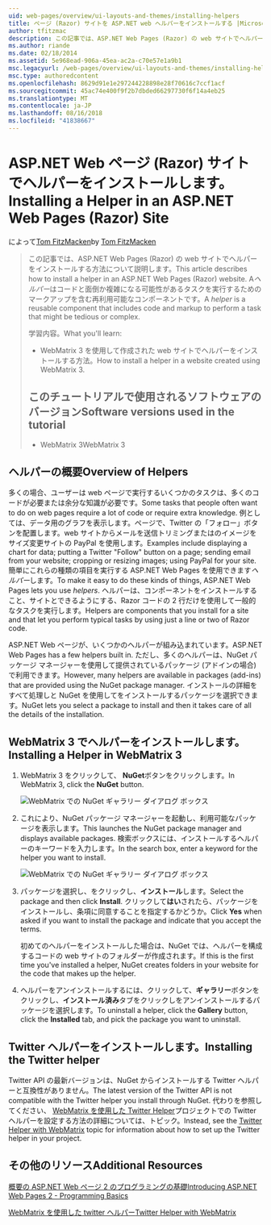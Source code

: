 ```yaml
---
uid: web-pages/overview/ui-layouts-and-themes/installing-helpers
title: ページ (Razor) サイトを ASP.NET web ヘルパーをインストールする |Microsoft Docs
author: tfitzmac
description: この記事では、ASP.NET Web Pages (Razor) の web サイトでヘルパーをインストールする方法について説明します。 コードとごとにマークアップを含む再利用可能なコンポーネントをヘルパーには.
ms.author: riande
ms.date: 02/18/2014
ms.assetid: 5e968ead-906a-45ea-ac2a-c70e57e1a9b1
msc.legacyurl: /web-pages/overview/ui-layouts-and-themes/installing-helpers
msc.type: authoredcontent
ms.openlocfilehash: 8629d91e1e297244228898e28f70616c7ccf1acf
ms.sourcegitcommit: 45ac74e400f9f2b7dbded66297730f6f14a4eb25
ms.translationtype: MT
ms.contentlocale: ja-JP
ms.lasthandoff: 08/16/2018
ms.locfileid: "41838667"
---
```

<a name="installing-a-helper-in-an-aspnet-web-pages-razor-site"></a><span data-ttu-id="43509-104">ASP.NET Web ページ (Razor) サイトでヘルパーをインストールします。</span><span class="sxs-lookup"><span data-stu-id="43509-104">Installing a Helper in an ASP.NET Web Pages (Razor) Site</span></span>
====================
<span data-ttu-id="43509-105">によって[Tom FitzMacken](https://github.com/tfitzmac)</span><span class="sxs-lookup"><span data-stu-id="43509-105">by [Tom FitzMacken](https://github.com/tfitzmac)</span></span>

> <span data-ttu-id="43509-106">この記事では、ASP.NET Web Pages (Razor) の web サイトでヘルパーをインストールする方法について説明します。</span><span class="sxs-lookup"><span data-stu-id="43509-106">This article describes how to install a helper in an ASP.NET Web Pages (Razor) website.</span></span> <span data-ttu-id="43509-107">A*ヘルパー*はコードと面倒か複雑になる可能性があるタスクを実行するためのマークアップを含む再利用可能なコンポーネントです。</span><span class="sxs-lookup"><span data-stu-id="43509-107">A *helper* is a reusable component that includes code and markup to perform a task that might be tedious or complex.</span></span>
> 
> <span data-ttu-id="43509-108">学習内容。</span><span class="sxs-lookup"><span data-stu-id="43509-108">What you'll learn:</span></span>
> 
> - <span data-ttu-id="43509-109">WebMatrix 3 を使用して作成された web サイトでヘルパーをインストールする方法。</span><span class="sxs-lookup"><span data-stu-id="43509-109">How to install a helper in a website created using WebMatrix 3.</span></span>
>   
> 
> ## <a name="software-versions-used-in-the-tutorial"></a><span data-ttu-id="43509-110">このチュートリアルで使用されるソフトウェアのバージョン</span><span class="sxs-lookup"><span data-stu-id="43509-110">Software versions used in the tutorial</span></span>
> 
> 
> - <span data-ttu-id="43509-111">WebMatrix 3</span><span class="sxs-lookup"><span data-stu-id="43509-111">WebMatrix 3</span></span>


## <a name="overview-of-helpers"></a><span data-ttu-id="43509-112">ヘルパーの概要</span><span class="sxs-lookup"><span data-stu-id="43509-112">Overview of Helpers</span></span>

<span data-ttu-id="43509-113">多くの場合、ユーザーは web ページで実行するいくつかのタスクは、多くのコードが必要または余分な知識が必要です。</span><span class="sxs-lookup"><span data-stu-id="43509-113">Some tasks that people often want to do on web pages require a lot of code or require extra knowledge.</span></span> <span data-ttu-id="43509-114">例としては、データ用のグラフを表示します。ページで、Twitter の「フォロー」ボタンを配置します。web サイトからメールを送信トリミングまたはのイメージをサイズ変更サイトの PayPal を使用します。</span><span class="sxs-lookup"><span data-stu-id="43509-114">Examples include displaying a chart for data; putting a Twitter "Follow" button on a page; sending email from your website; cropping or resizing images; using PayPal for your site.</span></span> <span data-ttu-id="43509-115">簡単にこれらの種類の項目を実行する ASP.NET Web Pages を使用できます*ヘルパー*します。</span><span class="sxs-lookup"><span data-stu-id="43509-115">To make it easy to do these kinds of things, ASP.NET Web Pages lets you use *helpers*.</span></span> <span data-ttu-id="43509-116">ヘルパーは、コンポーネントをインストールすること、サイトとできるようにする、Razor コードの 2 行だけを使用して一般的なタスクを実行します。</span><span class="sxs-lookup"><span data-stu-id="43509-116">Helpers are components that you install for a site and that let you perform typical tasks by using just a line or two of Razor code.</span></span>

<span data-ttu-id="43509-117">ASP.NET Web ページが、いくつかのヘルパーが組み込まれています。</span><span class="sxs-lookup"><span data-stu-id="43509-117">ASP.NET Web Pages has a few helpers built in.</span></span> <span data-ttu-id="43509-118">ただし、多くのヘルパーは、NuGet パッケージ マネージャーを使用して提供されているパッケージ (アドインの場合) で利用できます。</span><span class="sxs-lookup"><span data-stu-id="43509-118">However, many helpers are available in packages (add-ins) that are provided using the NuGet package manager.</span></span> <span data-ttu-id="43509-119">インストールの詳細をすべて処理しと NuGet を使用してをインストールするパッケージを選択できます。</span><span class="sxs-lookup"><span data-stu-id="43509-119">NuGet lets you select a package to install and then it takes care of all the details of the installation.</span></span>

## <a name="installing-a-helper-in-webmatrix-3"></a><span data-ttu-id="43509-120">WebMatrix 3 でヘルパーをインストールします。</span><span class="sxs-lookup"><span data-stu-id="43509-120">Installing a Helper in WebMatrix 3</span></span>

1. <span data-ttu-id="43509-121">WebMatrix 3 をクリックして、 **NuGet**ボタンをクリックします。</span><span class="sxs-lookup"><span data-stu-id="43509-121">In WebMatrix 3, click the **NuGet** button.</span></span>

    ![WebMatrix での NuGet ギャラリー ダイアログ ボックス](installing-helpers/_static/image1.png)
2. <span data-ttu-id="43509-123">これにより、NuGet パッケージ マネージャーを起動し、利用可能なパッケージを表示します。</span><span class="sxs-lookup"><span data-stu-id="43509-123">This launches the NuGet package manager and displays available packages.</span></span> <span data-ttu-id="43509-124">検索ボックスには、インストールするヘルパーのキーワードを入力します。</span><span class="sxs-lookup"><span data-stu-id="43509-124">In the search box, enter a keyword for the helper you want to install.</span></span>

    ![WebMatrix での NuGet ギャラリー ダイアログ ボックス](installing-helpers/_static/image2.png)
3. <span data-ttu-id="43509-126">パッケージを選択し、をクリックし、**インストール**します。</span><span class="sxs-lookup"><span data-stu-id="43509-126">Select the package and then click **Install**.</span></span> <span data-ttu-id="43509-127">クリックして**はい**されたら、パッケージをインストールし、条項に同意することを指定するかどうか。</span><span class="sxs-lookup"><span data-stu-id="43509-127">Click **Yes** when asked if you want to install the package and indicate that you accept the terms.</span></span>

     <span data-ttu-id="43509-128">初めてのヘルパーをインストールした場合は、NuGet では、ヘルパーを構成するコードの web サイトのフォルダーが作成されます。</span><span class="sxs-lookup"><span data-stu-id="43509-128">If this is the first time you've installed a helper, NuGet creates folders in your website for the code that makes up the helper.</span></span>
4. <span data-ttu-id="43509-129">ヘルパーをアンインストールするには、クリックして、**ギャラリー**ボタンをクリックし、**インストール済み**タブをクリックしをアンインストールするパッケージを選択します。</span><span class="sxs-lookup"><span data-stu-id="43509-129">To uninstall a helper, click the **Gallery** button, click the **Installed** tab, and pick the package you want to uninstall.</span></span>

## <a name="installing-the-twitter-helper"></a><span data-ttu-id="43509-130">Twitter ヘルパーをインストールします。</span><span class="sxs-lookup"><span data-stu-id="43509-130">Installing the Twitter helper</span></span>

<span data-ttu-id="43509-131">Twitter API の最新バージョンは、NuGet からインストールする Twitter ヘルパーと互換性がありません。</span><span class="sxs-lookup"><span data-stu-id="43509-131">The latest version of the Twitter API is not compatible with the Twitter helper you install through NuGet.</span></span> <span data-ttu-id="43509-132">代わりを参照してください、 [WebMatrix を使用した Twitter Helper](twitter-helper.md)プロジェクトでの Twitter ヘルパーを設定する方法の詳細については、トピック。</span><span class="sxs-lookup"><span data-stu-id="43509-132">Instead, see the [Twitter Helper with WebMatrix](twitter-helper.md) topic for information about how to set up the Twitter helper in your project.</span></span>

<a id="Additional_Resources"></a>
## <a name="additional-resources"></a><span data-ttu-id="43509-133">その他のリソース</span><span class="sxs-lookup"><span data-stu-id="43509-133">Additional Resources</span></span>


[<span data-ttu-id="43509-134">概要の ASP.NET Web ページ 2 のプログラミングの基礎</span><span class="sxs-lookup"><span data-stu-id="43509-134">Introducing ASP.NET Web Pages 2 - Programming Basics</span></span>](../getting-started/introducing-razor-syntax-c.md)

[<span data-ttu-id="43509-135">WebMatrix を使用した twitter ヘルパー</span><span class="sxs-lookup"><span data-stu-id="43509-135">Twitter Helper with WebMatrix</span></span>](twitter-helper.md)
